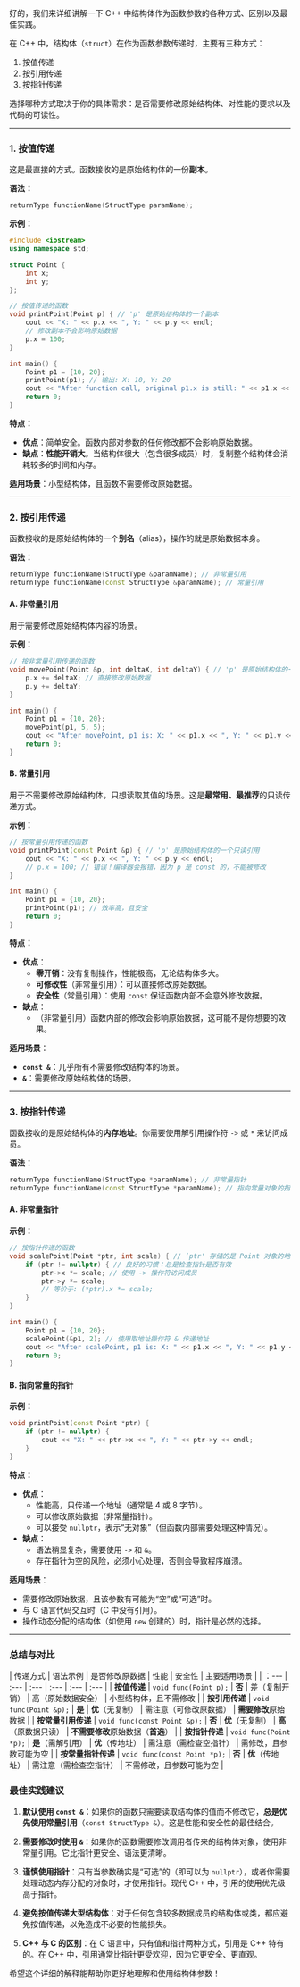 好的，我们来详细讲解一下 C++ 中结构体作为函数参数的各种方式、区别以及最佳实践。

在 C++ 中，结构体（`struct`）在作为函数参数传递时，主要有三种方式：
1.  按值传递
2.  按引用传递
3.  按指针传递

选择哪种方式取决于你的具体需求：是否需要修改原始结构体、对性能的要求以及代码的可读性。

---

### 1. 按值传递

这是最直接的方式。函数接收的是原始结构体的一份**副本**。

**语法：**
```cpp
returnType functionName(StructType paramName);
```

**示例：**
```cpp
#include <iostream>
using namespace std;

struct Point {
    int x;
    int y;
};

// 按值传递的函数
void printPoint(Point p) { // 'p' 是原始结构体的一个副本
    cout << "X: " << p.x << ", Y: " << p.y << endl;
    // 修改副本不会影响原始数据
    p.x = 100;
}

int main() {
    Point p1 = {10, 20};
    printPoint(p1); // 输出: X: 10, Y: 20
    cout << "After function call, original p1.x is still: " << p1.x << endl; // 输出: 10
    return 0;
}
```

**特点：**
*   **优点**：简单安全。函数内部对参数的任何修改都不会影响原始数据。
*   **缺点**：**性能开销大**。当结构体很大（包含很多成员）时，复制整个结构体会消耗较多的时间和内存。

**适用场景**：小型结构体，且函数不需要修改原始数据。

---

### 2. 按引用传递

函数接收的是原始结构体的一个**别名**（alias），操作的就是原始数据本身。

**语法：**
```cpp
returnType functionName(StructType &paramName); // 非常量引用
returnType functionName(const StructType &paramName); // 常量引用
```

#### A. 非常量引用

用于需要修改原始结构体内容的场景。

**示例：**
```cpp
// 按非常量引用传递的函数
void movePoint(Point &p, int deltaX, int deltaY) { // 'p' 是原始结构体的一个引用
    p.x += deltaX; // 直接修改原始数据
    p.y += deltaY;
}

int main() {
    Point p1 = {10, 20};
    movePoint(p1, 5, 5);
    cout << "After movePoint, p1 is: X: " << p1.x << ", Y: " << p1.y << endl; // 输出: X: 15, Y: 25
    return 0;
}
```

#### B. 常量引用

用于不需要修改原始结构体，只想读取其值的场景。这是**最常用、最推荐**的只读传递方式。

**示例：**
```cpp
// 按常量引用传递的函数
void printPoint(const Point &p) { // 'p' 是原始结构体的一个只读引用
    cout << "X: " << p.x << ", Y: " << p.y << endl;
    // p.x = 100; // 错误！编译器会报错，因为 p 是 const 的，不能被修改
}

int main() {
    Point p1 = {10, 20};
    printPoint(p1); // 效率高，且安全
    return 0;
}
```

**特点：**
*   **优点**：
    *   **零开销**：没有复制操作，性能极高，无论结构体多大。
    *   **可修改性**（非常量引用）：可以直接修改原始数据。
    *   **安全性**（常量引用）：使用 `const` 保证函数内部不会意外修改数据。
*   **缺点**：
    *   （非常量引用）函数内部的修改会影响原始数据，这可能不是你想要的效果。

**适用场景**：
*   **`const &`**：几乎所有不需要修改结构体的场景。
*   **`&`**：需要修改原始结构体的场景。

---

### 3. 按指针传递

函数接收的是原始结构体的**内存地址**。你需要使用解引用操作符 `->` 或 `*` 来访问成员。

**语法：**
```cpp
returnType functionName(StructType *paramName); // 非常量指针
returnType functionName(const StructType *paramName); // 指向常量对象的指针
```

#### A. 非常量指针

**示例：**
```cpp
// 按指针传递的函数
void scalePoint(Point *ptr, int scale) { // ‘ptr' 存储的是 Point 对象的地址
    if (ptr != nullptr) { // 良好的习惯：总是检查指针是否有效
        ptr->x *= scale; // 使用 -> 操作符访问成员
        ptr->y *= scale;
        // 等价于: (*ptr).x *= scale;
    }
}

int main() {
    Point p1 = {10, 20};
    scalePoint(&p1, 2); // 使用取地址操作符 & 传递地址
    cout << "After scalePoint, p1 is: X: " << p1.x << ", Y: " << p1.y << endl; // 输出: X: 20, Y: 40
    return 0;
}
```

#### B. 指向常量的指针

**示例：**
```cpp
void printPoint(const Point *ptr) {
    if (ptr != nullptr) {
        cout << "X: " << ptr->x << ", Y: " << ptr->y << endl;
    }
}
```

**特点：**
*   **优点**：
    *   性能高，只传递一个地址（通常是 4 或 8 字节）。
    *   可以修改原始数据（非常量指针）。
    *   可以接受 `nullptr`，表示“无对象”（但函数内部需要处理这种情况）。
*   **缺点**：
    *   语法稍显复杂，需要使用 `->` 和 `&`。
    *   存在指针为空的风险，必须小心处理，否则会导致程序崩溃。

**适用场景**：
*   需要修改原始数据，且该参数有可能为“空”或“可选”时。
*   与 C 语言代码交互时（C 中没有引用）。
*   操作动态分配的结构体（如使用 `new` 创建的）时，指针是必然的选择。

---

### 总结与对比

| 传递方式 | 语法示例 | 是否修改原数据 | 性能 | 安全性 | 主要适用场景 |
| ：--- | :--- | :--- | :--- | :--- | :--- |
| **按值传递** | `void func(Point p);` | **否** | 差（复制开销） | 高（原始数据安全） | 小型结构体，且不需修改 |
| **按引用传递** | `void func(Point &p);` | **是** | **优**（无复制） | 需注意（可修改原数据） | **需要修改**原始数据 |
| **按常量引用传递** | `void func(const Point &p);` | **否** | **优**（无复制） | **高**（原数据只读） | **不需要修改**原始数据（**首选**） |
| **按指针传递** | `void func(Point *p);` | **是**（需解引用） | **优**（传地址） | 需注意（需检查空指针） | 需修改，且参数可能为空 |
| **按常量指针传递** | `void func(const Point *p);` | **否** | **优**（传地址） | 需注意（需检查空指针） | 不需修改，且参数可能为空 |

### 最佳实践建议

1.  **默认使用 `const &`**：如果你的函数只需要读取结构体的值而不修改它，**总是优先使用常量引用**（`const StructType &`）。这是性能和安全性的最佳结合。

2.  **需要修改时使用 `&`**：如果你的函数需要修改调用者传来的结构体对象，使用非常量引用。它比指针更安全、语法更清晰。

3.  **谨慎使用指针**：只有当参数确实是“可选”的（即可以为 `nullptr`），或者你需要处理动态内存分配的对象时，才使用指针。现代 C++ 中，引用的使用优先级高于指针。

4.  **避免按值传递大型结构体**：对于任何包含较多数据成员的结构体或类，都应避免按值传递，以免造成不必要的性能损失。

5.  **C++ 与 C 的区别**：在 C 语言中，只有值和指针两种方式，引用是 C++ 特有的。在 C++ 中，引用通常比指针更受欢迎，因为它更安全、更直观。

希望这个详细的解释能帮助你更好地理解和使用结构体参数！